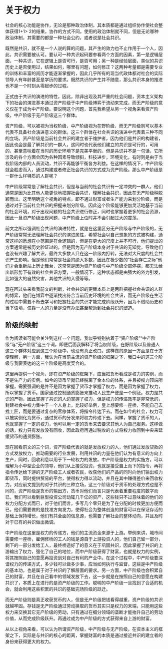 # 关于权力

社会的核心功能是协作，无论是那种政治体制，其本质都是通过组织协作使社会整体获得1+1> 2的结果，协作的方式不同，使用的政治体制就不同，但是无论哪种政治体制，其需要的都是一种社会公约，或者说是社会共识。

既然是共识，就不是一个人说的算的问题，其产生的效力也不止作用于一个人，因此，共识需要被认可。要认可一种共识起码要参看两个方面的因素，第一是逻辑层面，一种共识，它在逻辑上是否可行，是否可用；另一种是经验层面，类似的共识历史上是否使用过，结果如何，哪里有问题，如何修正？这两种考量都是需要专业的训练和丰富的阅历才能逐渐掌握的，因此几乎所有的现当代政体都对社会的实际领导人有年龄甚至是学历的要求。既然共识的产生并不随意，那么共识本身的推进也不是一个时刻从零起步的过程。

正式由于共识的演进的特性，因此，除非出现及其严重的社会问题，资本主义架构下的社会的演进基本通过资产阶级于中产阶级博弈于流动来完成，而无产阶级的意义仅在于成为中产阶级。要说明这个问题，首先我希望从另一个视角来看资产阶级，中产阶级于无产阶级这三个群体。

资产阶级，可以被视为当权阶级，中产阶级视为在野阶级，而无产阶级则可以基本代表不具备社会演进意义的群体。这三个群体在社会共识的演进中代表着三种不同的立场。资产阶级是当前社会共识的建立者于维护者，因为他们是共识的构建者，因此也会是最了解共识的一群人，这同时也代表他们建立的共识是可行的，可用的，甚至意味着在当时的历史环境下是完美平衡的。但是共识并不是一句话，它所涉及的各个方面会因为各种因素导致倾斜，科技进步，环境变化，有时则是由于当权阶级内部的人员流动，共识不再能够平衡各方利益。在这样的情况下，中产阶级就会趁虚而入，通过构建或者修正社会共识的方式成为资产阶级。那么中产阶级是一群什么样特质的人群呢？

中产阶级常常是了解社会共识，但是与当前的社会共识有一定冲突的一群人，他们通常是因为比其他人能更快地把握社会共识，理解社会共识，因此在无产阶级种脱颖而出。这里明确这个视角的特点，即不通过财富或者生产能力来划分阶级，而是通过对于当前社会共识的把握来划分阶级。因此这个阶级能够更加灵活地基于当前的社会环境，对于出现问题的社会共识进行修正，同时也掌握着更多的社会资源，因此一旦资产阶级出现问题，中产阶级上位时并不会引起过大的震荡。

前文之所以强调社会共识的演进特性，就是在这里区分无产阶级与中产阶级的，无产阶级常常无法理解社会共识的演进属性，希望社会以自己想象的方式被构建，通常这样的愿想在小范围是符合逻辑的，但是在更大的尺度上并不可行，他们提出的方案通常是被历史验证过的，但是因为无产阶级本身对于共识的无知觉，导致他们也没有兴趣了解共识，最终大多数人只在这一阶级内打转，无法对大尺度的社会共识产生影响。但是他们常常是社会的绝大多数，因此在极少数的“社会存亡之际”他们才会重新站上历史舞台，这常常是因为资产阶级与中产阶级全部停摆，都无法给出新形势下有效的社会共识方案，一般情况下，这种状态都是由强大的外力引发，比如强大的自然灾害，其他共识的入侵等等。

现在回过头来看我前文的判断，社会共识的更替本质上是两群把握社会共识的人群的博弈，他们在博弈中逐渐找出符合当前历史环境的社会共识，而无产阶级在生活的过程中需要不断去学习和把握社会的共识才能完成阶级跃升，因为不借助历史和当下语境，仅靠一人的力量是没有办法甚至帮助到社会共识的塑造。

## 阶级的映射

作为阅读者可能会关注到这样一个问题，我似乎特别执着于“资产阶级”“中产阶级”与“无产阶级”这三个词，即便后面我解释了将当权阶级，在野阶级以及普通人这三个群体对应到这三个阶级中，也没有真正改口。这样做的原因一方面是在于方便理解，另一方面，我认为在当前主流的资产阶级的框架之下，我口中的这三个阶级与我要表达的这三个阶级是高度契合的。

这里再提供一个视角，即在资产阶级的框架下，应当把货币看成是权力的实例，而不是生产力的实例。如今的货币早就已经脱离了金本位的体系，并且被权力顶端所掌握，需要强调的是并不是因为掌握了货币才掌握了权力，而是因为掌握了权力，所以掌握了货币。国家通过控制通货膨胀来推动人民生产便是一个例证。权力是共识的产物，因此掌握了共识的人边掌握了权力，但是权力的传递效率是非常低的，封建社会中权力集中于一个人身上，比较好举例，皇上想要修一座桥，不能自己去找工匠，而是要通过复杂的官僚体系，将指令传达下去。而在如今的社会，权力可以被实例化为货币，通过货币的分发来将权力传递下去。同样，掌握了货币的人，也就掌握了一定的权力，他可以用一定的货币来去要求其他人为自己服务。这样做的话，权力只有发放没有回收，因此政府再通过税收的方式将权力收回到中央来延缓货币的通货膨胀。

现在回看前文的三个词，资产阶级代表的就是发放权力的人，他们通过发放贷款的方式发放权力，推动需要的行业发展，利用共识的力量在他们认为有意义的方向上生产，同时，回收利息以用于下一轮权力的发放。中产阶级是权力的实施方，可以理解为小中型企业的领导，他们从上接受投资，也就是接受自上而下的指令，再将指令传达给下游的无产阶级工人或者农民，收获他们的产品的同时向他们输出权力即货币，同时提供贸易的平台，使得权力得以流动，并且在其中赚得差价来回收权力。对应前文提到的对于共识的三种立场，这三个阶级对于货币的处理方式也是不同的，资产阶级是货币的输出方，货币对他们而言只是代表着重要程度的数字而已，我们可以看到巨型投资公司动辄几千亿的资产，这些钱只不过意味着的他们的权力分配方式而已，对于他们而言，多写几个零只是为了在分配的时候更加方便而已，他们需要做的是找准方向发力，使得社会为整体创造的财富可以在保证存活的基础上保持增长，他们有共全面的信息源，也需要了解社会的整体动向，并且及时对于已有的共识做出微调。

中产阶级在这里是权力的传递方，他们的主流资金来源于上游。举例来讲，城市间需要修一座桥，雇佣修桥的工人的钱是源自于上游投资人的，他们自己留一部分，剩下的一部分发给工人，最终桥造好了的意义在于巩固共识，因此掌握了共识的上游输出了权力，强化了自己的地位，而中产阶级获得了财富，也就是权力的实例，将其按照自己的意愿再投资到对自己有利的产业中。在这个过程中，中产阶级要深谙权力的传递方式，多少钱可以做多少事，应当如何执行与监督，这些是中产阶级的基本功，也是属于对于共识的了解层面的要求。另一方面，中产阶级也会积累自己的财富，并且在自己看中的领域发放下去，这一步就是在按照自己的意愿在构建共识了，本质上在进行的是资产阶级的工作。聪明的中产阶级一旦找到了合适的机会，就会利用这些积累的共识的基础完场阶级的跃迁。

而无产阶级则是真正收获货币的人，但是无产阶级把钱看得越重，资产阶级的共识就越牢固。存钱是无产阶级通过劳动换取的货币其实只是权力的末端，只能用这些权力来交换其它无产阶级的劳动，只有通过在细分领域的垄断才能抬升自己的劳动价值，从而完成阶级跃升。再通过成为中产阶级的方式获得来自上游的财富。

从以上视角来看，可以认为所谓资产阶级，中产阶级与无产阶级，在资本主义的框架之下，实际是与共识的核心的距离，掌握财富的本质是通过接近共识的建立者的身份来获得更大的权力。





















